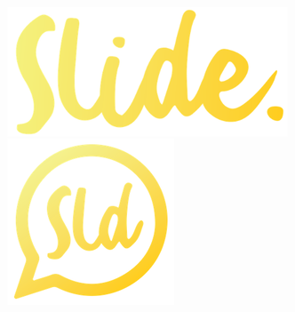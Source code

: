 ![alt text](./web/public/word.png?raw=true "Slide")
![alt text](./web/public/logo.png?raw=true "Logo")
